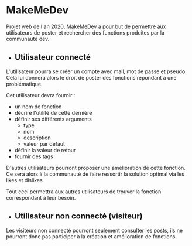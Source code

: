 
# MakeMeDev
Projet web de l'an 2020, MakeMeDev a pour but de permettre aux utilisateurs 
de poster et rechercher des functions produites par la communauté dev.

-   Utilisateur connecté
    - 
L'utilisateur pourra se créer un compte avec mail, mot de passe et pseudo.
Cela lui donnera alors le droit de poster des fonctions répondant à une problématique.

Cet utilisateur devra fournir :
-   un nom de fonction
-   décrire l'utilité de cette dernière
-   définir ses différents arguments 
    -   type 
    -   nom 
    -   description
    -   valeur par défaut
-   définir la valeur de retour
-   fournir des tags

D'autres utilisateurs pourront proposer une amélioration de cette fonction.
Ce sera alors à la communauté de faire ressortir la solution optimal
via les likes et dislikes.

Tout ceci permettra aux autres utilisateurs de trouver la fonction correspondant
à leur besoin.


-   Utilisateur non connecté (visiteur)
    - 

Les visiteurs non connecté pourront seulement consulter les posts, ils ne pourront 
donc pas participer à la création et amélioration de fonctions.
